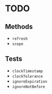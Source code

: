 # TODO

## Methods

* `refresh`
* `scope`

## Tests

* `clockTimestamp`
* `clockTolerance`
* `ignoreExpiration`
* `ignoreNotBefore`
